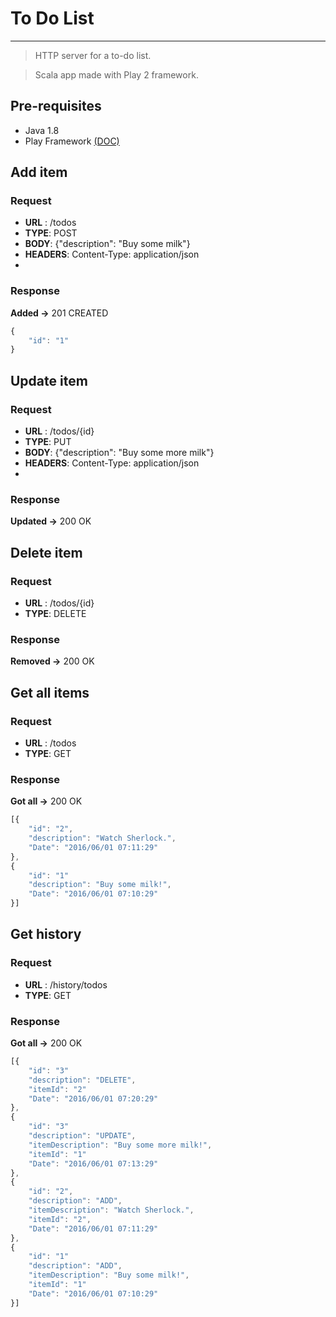# To Do List
----
> HTTP server for a to-do list.

> Scala app made with Play 2 framework.

## Pre-requisites
- Java 1.8
- Play Framework [(DOC)](https://www.playframework.com/documentation/2.5.x/Installing)

## Add item
### Request
- __URL__ : /todos
- __TYPE__: POST
- __BODY__: {"description": "Buy some milk"}
- __HEADERS__: Content-Type: application/json
-
### Response

__Added ->__ 201 CREATED
```javascript
{
	"id": "1"
}
```

## Update item
### Request
- __URL__ : /todos/{id}
- __TYPE__: PUT
- __BODY__: {"description": "Buy some more milk"}
- __HEADERS__: Content-Type: application/json
-
### Response

__Updated ->__ 200 OK

## Delete item
### Request
- __URL__ : /todos/{id}
- __TYPE__: DELETE

### Response

__Removed ->__ 200 OK


## Get all items
### Request
- __URL__ : /todos
- __TYPE__: GET

### Response

__Got all ->__ 200 OK
```javascript
[{
	"id": "2",
	"description": "Watch Sherlock.",
	"Date": "2016/06/01 07:11:29"
},
{
	"id": "1"
	"description": "Buy some milk!",
	"Date": "2016/06/01 07:10:29"
}]
```
## Get history
### Request
- __URL__ : /history/todos
- __TYPE__: GET

### Response

__Got all ->__ 200 OK
```javascript
[{
	"id": "3"
	"description": "DELETE",
	"itemId": "2"
	"Date": "2016/06/01 07:20:29"
},
{
	"id": "3"
	"description": "UPDATE",
	"itemDescription": "Buy some more milk!",
	"itemId": "1"
	"Date": "2016/06/01 07:13:29"
},
{
	"id": "2",
	"description": "ADD",
	"itemDescription": "Watch Sherlock.",
	"itemId": "2",
	"Date": "2016/06/01 07:11:29"
},
{
	"id": "1"
	"description": "ADD",
	"itemDescription": "Buy some milk!",
	"itemId": "1"
	"Date": "2016/06/01 07:10:29"
}]
```